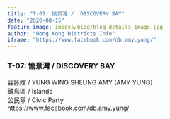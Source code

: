 ```yaml
---
title: "T-07: 愉景灣 /  DISCOVERY BAY"
date: "2020-08-15"
feature_image: images/blog/blog-details-image.jpg
author: "Hong Kong Districts Info"
iframe: "https://www.facebook.com/db.amy.yung/"
---
```


### T-07: 愉景灣 /  DISCOVERY BAY  
容詠嫦 /  YUNG WING SHEUNG AMY (AMY YUNG)  
離島區 / Islands  
公民黨 /  Civic Party  
https://www.facebook.com/db.amy.yung/
